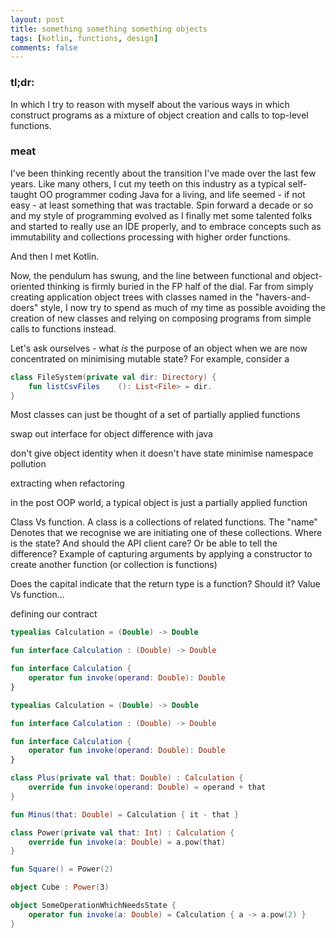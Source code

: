 ```yaml
---
layout: post 
title: something something something objects
tags: [kotlin, functions, design]
comments: false
---
```

### tl;dr:
In which I try to reason with myself about the various ways in which construct programs as a mixture of object creation and calls to top-level functions.

### meat

I've been thinking recently about the transition I've made over the last few years. Like many others, I cut my teeth on this industry as a typical self-taught OO programmer coding Java for a living, and life seemed - if not easy - at least something that was tractable. Spin forward a decade or so and my style of programming evolved as I finally met some talented folks and started to really use an IDE properly, and to embrace concepts such as immutability and collections processing with higher order functions.

And then I met Kotlin.

Now, the pendulum has swung, and the line between functional and object-oriented thinking is firmly buried in the FP half of the dial. Far from simply creating application object trees with classes named in the "havers-and-doers" style, I now try to spend as much of my time as possible avoiding the creation of new classes and relying on composing programs from simple calls to functions instead.

Let's ask ourselves - what *is* the purpose of an object when we are now concentrated on minimising mutable state? For example, consider a 

```kotlin
class FileSystem(private val dir: Directory) {
    fun listCsvFiles    (): List<File> = dir.
}
```

Most classes can just be thought of a set of partially applied functions



swap out interface for object difference with java

don't give object identity when it doesn't have state minimise namespace pollution

extracting when refactoring

in the post OOP world, a typical object is just a partially applied function

Class Vs function.
A class is a collections of related functions. The "name" Denotes that we recognise we are initiating one of these collections.
Where is the state? And should the API client care? Or be able to tell the difference?
Example of capturing arguments by applying a constructor to create another function (or collection is functions)

Does the capital indicate that the return type is a function? Should it?
Value Vs function...




defining our contract
```kotlin
typealias Calculation = (Double) -> Double

fun interface Calculation : (Double) -> Double

fun interface Calculation {
    operator fun invoke(operand: Double): Double
}
```

```kotlin
typealias Calculation = (Double) -> Double

fun interface Calculation : (Double) -> Double

fun interface Calculation {
    operator fun invoke(operand: Double): Double
}

class Plus(private val that: Double) : Calculation {
    override fun invoke(operand: Double) = operand + that
}

fun Minus(that: Double) = Calculation { it - that }

class Power(private val that: Int) : Calculation {
    override fun invoke(a: Double) = a.pow(that)
}

fun Square() = Power(2)

object Cube : Power(3)

object SomeOperationWhichNeedsState {
    operator fun invoke(a: Double) = Calculation { a -> a.pow(2) }
}
```
